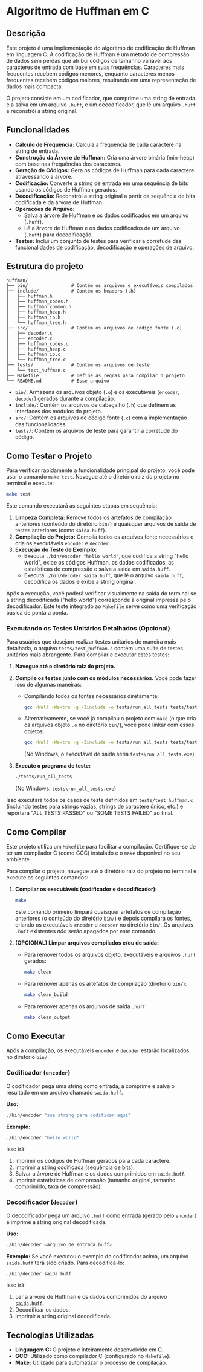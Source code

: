 # Algoritmo de Huffman em C

## Descrição

Este projeto é uma implementação do algoritmo de codificação de Huffman em linguagem C. A codificação de Huffman é um método de compressão de dados sem perdas que atribui códigos de tamanho variável aos caracteres de entrada com base em suas frequências. Caracteres mais frequentes recebem códigos menores, enquanto caracteres menos frequentes recebem códigos maiores, resultando em uma representação de dados mais compacta.

O projeto consiste em um codificador, que comprime uma string de entrada e a salva em um arquivo `.huff`, e um decodificador, que lê um arquivo `.huff` e reconstrói a string original.

## Funcionalidades

- **Cálculo de Frequência:** Calcula a frequência de cada caractere na string de entrada.
- **Construção da Árvore de Huffman:** Cria uma árvore binária (min-heap) com base nas frequências dos caracteres.
- **Geração de Códigos:** Gera os códigos de Huffman para cada caractere atravessando a árvore.
- **Codificação:** Converte a string de entrada em uma sequência de bits usando os códigos de Huffman gerados.
- **Decodificação:** Reconstrói a string original a partir da sequência de bits codificada e da árvore de Huffman.
- **Operações de Arquivo:**
    - Salva a árvore de Huffman e os dados codificados em um arquivo (`.huff`).
    - Lê a árvore de Huffman e os dados codificados de um arquivo (`.huff`) para decodificação.
- **Testes:** Inclui um conjunto de testes para verificar a corretude das funcionalidades de codificação, decodificação e operações de arquivo.

## Estrutura do projeto
```
huffman/
├── bin/                # Contém os arquivos e executáveis compilados
├── include/            # Contém os headers (.h)
│   ├── huffman.h
│   ├── huffman_codes.h
│   ├── huffman_common.h
│   ├── huffman_heap.h
│   ├── huffman_io.h
│   └── huffman_tree.h
├── src/                # Contém os arquivos de código fonte (.c)
│   ├── decoder.c
│   ├── encoder.c
│   ├── huffman_codes.c
│   ├── huffman_heap.c
│   ├── huffman_io.c
│   └── huffman_tree.c
├── tests/              # Contém os arquivos de teste
│   └── test_huffman.c
├── Makefile            # Define as regras para compilar o projeto
└── README.md           # Esse arquivo
```

- `bin/`: Armazena os arquivos objeto (`.o`) e os executáveis (`encoder`, `decoder`) gerados durante a compilação.
- `include/`: Contém os arquivos de cabeçalho (`.h`) que definem as interfaces dos módulos do projeto.
- `src/`: Contém os arquivos de código fonte (`.c`) com a implementação das funcionalidades.
- `tests/`: Contém os arquivos de teste para garantir a corretude do código.

## Como Testar o Projeto

Para verificar rapidamente a funcionalidade principal do projeto, você pode usar o comando `make test`.
Navegue até o diretório raiz do projeto no terminal e execute:

```bash
make test
```

Este comando executará as seguintes etapas em sequência:

1.  **Limpeza Completa:** Remove todos os artefatos de compilação anteriores (conteúdo do diretório `bin/`) e quaisquer arquivos de saída de testes anteriores (como `saida.huff`).
2.  **Compilação do Projeto:** Compila todos os arquivos fonte necessários e cria os executáveis `encoder` e `decoder`.
3.  **Execução do Teste de Exemplo:**
    *   Executa `./bin/encoder "hello world"`, que codifica a string "hello world", exibe os códigos Huffman, os dados codificados, as estatísticas de compressão e salva a saída em `saida.huff`.
    *   Executa `./bin/decoder saida.huff`, que lê o arquivo `saida.huff`, decodifica os dados e exibe a string original.

Após a execução, você poderá verificar visualmente na saída do terminal se a string decodificada ("hello world") corresponde à original impressa pelo decodificador. Este teste integrado ao `Makefile` serve como uma verificação básica de ponta a ponta.

### Executando os Testes Unitários Detalhados (Opcional)

Para usuários que desejam realizar testes unitarios de maneira mais detalhada, o arquivo `tests/test_huffman.c` contém uma suíte de testes unitários mais abrangente. Para compilar e executar estes testes:

1.  **Navegue até o diretório raiz do projeto.**
2.  **Compile os testes junto com os módulos necessários.** Você pode fazer isso de algumas maneiras:

    *   Compilando todos os fontes necessários diretamente:
        ```bash
        gcc -Wall -Wextra -g -Iinclude -o tests/run_all_tests tests/test_huffman.c src/huffman_heap.c src/huffman_tree.c src/huffman_codes.c src/huffman_io.c
        ```
    *   Alternativamente, se você já compilou o projeto com `make` (o que cria os arquivos objeto `.o` no diretório `bin/`), você pode linkar com esses objetos:
        ```bash
        gcc -Wall -Wextra -g -Iinclude -o tests/run_all_tests tests/test_huffman.c bin/huffman_heap.o bin/huffman_tree.o bin/huffman_codes.o bin/huffman_io.o
        ```
        (No Windows, o executável de saída seria `tests\run_all_tests.exe`)

3.  **Execute o programa de teste:**
    ```bash
    ./tests/run_all_tests
    ```
    (No Windows: `tests\run_all_tests.exe`)

Isso executará todos os casos de teste definidos em `tests/test_huffman.c` (incluindo testes para strings vazias, strings de caractere único, etc.) e reportará "ALL TESTS PASSED" ou "SOME TESTS FAILED" ao final.

## Como Compilar

Este projeto utiliza um `Makefile` para facilitar a compilação. Certifique-se de ter um compilador C (como GCC) instalado e o `make` disponível no seu ambiente.

Para compilar o projeto, navegue até o diretório raiz do projeto no terminal e execute os seguintes comandos:

1.  **Compilar os executáveis (codificador e decodificador):**
    ```bash
    make
    ```
    Este comando primeiro limpará quaisquer artefatos de compilação anteriores (o conteúdo do diretório `bin/`) e depois compilará os fontes, criando os executáveis `encoder` e `decoder` no diretório `bin/`. Os arquivos `.huff` existentes *não* serão apagados por este comando.

2.  **(OPCIONAL) Limpar arquivos compilados e/ou de saída:**
    *   Para remover todos os arquivos objeto, executáveis e arquivos `.huff` gerados:
        ```bash
        make clean
        ```
    *   Para remover apenas os artefatos de compilação (diretório `bin/`):
        ```bash
        make clean_build
        ```
    *   Para remover apenas os arquivos de saída `.huff`:
        ```bash
        make clean_output
        ```


## Como Executar

Após a compilação, os executáveis `encoder` e `decoder` estarão localizados no diretório `bin/`.

### Codificador (`encoder`)

O codificador pega uma string como entrada, a comprime e salva o resultado em um arquivo chamado `saida.huff`.

**Uso:**

```bash
./bin/encoder "sua string para codificar aqui"
```

**Exemplo:**

```bash
./bin/encoder "hello world"
```

Isso irá:
1.  Imprimir os códigos de Huffman gerados para cada caractere.
2.  Imprimir a string codificada (sequência de bits).
3.  Salvar a árvore de Huffman e os dados comprimidos em `saida.huff`.
4.  Imprimir estatísticas de compressão (tamanho original, tamanho comprimido, taxa de compressão).

### Decodificador (`decoder`)

O decodificador pega um arquivo `.huff` como entrada (gerado pelo `encoder`) e imprime a string original decodificada.

**Uso:**

```bash
./bin/decoder <arquivo_de_entrada.huff>
```

**Exemplo:**
Se você executou o exemplo do codificador acima, um arquivo `saida.huff` terá sido criado. Para decodificá-lo:

```bash
./bin/decoder saida.huff
```

Isso irá:
1.  Ler a árvore de Huffman e os dados comprimidos do arquivo `saida.huff`.
2.  Decodificar os dados.
3.  Imprimir a string original decodificada.

## Tecnologias Utilizadas

-   **Linguagem C:** O projeto é inteiramente desenvolvido em C.
-   **GCC:** Utilizado como compilador C (configurado no `Makefile`).
-   **Make:** Utilizado para automatizar o processo de compilação.
